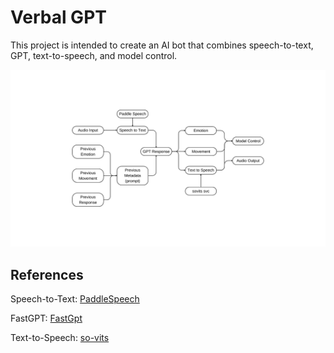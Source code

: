 # Verbal GPT

This project is intended to create an AI bot that combines speech-to-text, GPT, text-to-speech, and model control.

<div>
    <img src="Closy Model.png" alt="Closy Model">
</div>

## References

Speech-to-Text: [PaddleSpeech](https://github.com/PaddlePaddle/PaddleSpeech)

FastGPT: [FastGpt](https://github.com/labring/FastGPT)

Text-to-Speech: [so-vits](https://github.com/svc-develop-team/so-vits-svc)
